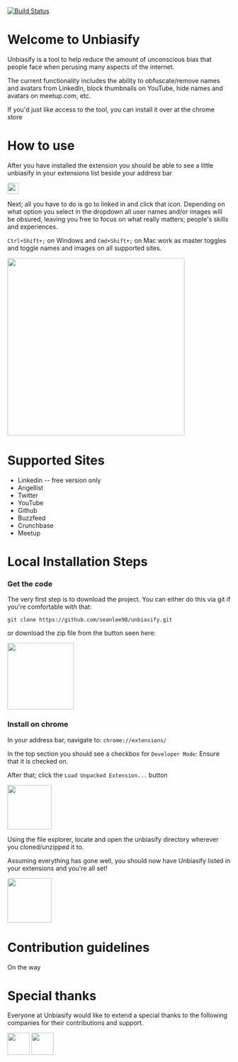 [![Build Status](https://travis-ci.org/Unbiasify/unbiasify.svg?branch=master)](https://travis-ci.org/Unbiasify/unbiasify)
# Welcome to Unbiasify
Unbiasify is a tool to help reduce the amount of unconscious bias that people face when perusing many aspects of the internet.

The current functionality includes the ability to obfuscate/remove names and avatars from LinkedIn, block thumbnails on YouTube, hide names and avatars on meetup.com, etc.

If you'd just like access to the tool, you can install it over at the chrome store 
<!-- TODO: Add a link -->

# How to use

After you have installed the extension you should be able to see a little unbiasify in your extensions list beside your address bar

<img src="icon.png" height="25">

Next; all you have to do is go to linked in and click that icon. Depending on what option you select in the dropdown all user names and/or images will be obsured, leaving you free to focus on what really matters; people's skills and experiences.

`Ctrl+Shift+;` on Windows and `Cmd+Shift+;` on Mac work as master toggles and toggle names and images on all supported sites. 

<img src="assets/unbiasify.gif" height="400">


# Supported Sites

* Linkedin -- free version only
* Angellist
* Twitter
* YouTube
* Github
* Buzzfeed
* Crunchbase
* Meetup


# Local Installation Steps

### Get the code
The very first step is to download the project. You can either do this via git if you're comfortable with that:

`git clone https://github.com/seanlee98/unbiasify.git`

or download the zip file from the button seen here:

<img src="assets/downloadZip.png" height="150">

### Install on chrome

In your address bar, navigate to: `chrome://extensions/`

In the top section you should see a checkbox for `Developer Mode`: Ensure that it is checked on.

After that; click the `Load Unpacked Extension...` button

<img src="assets/extensions.png" height="100">

Using the file explorer, locate and open the unbiasify directory wherever you cloned/unzipped it to. 

Assuming everything has gone well, you should now have Unbiasify listed in your extensions and you're all set!

<img src="assets/extensionSuccess.png" height="100">


# Contribution guidelines
On the way

# Special thanks
Everyone at Unbiasify would like to extend a special thanks to the following companies for their contributions and support.

<img src="assets/stackadapt.png" height="50">
<img src="assets/rangle.png" height="50">
